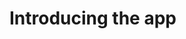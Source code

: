 # Introducing the app 


[Git branch]:(https://github.com/codiku/react-native-temperature-converter/tree/001-EN-starter)